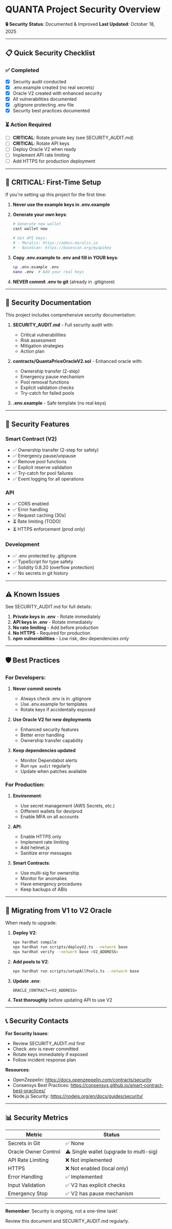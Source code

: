 # QUANTA Project Security Overview

**🔒 Security Status**: Documented & Improved
**Last Updated**: October 18, 2025

---

## 📋 Quick Security Checklist

### ✅ Completed
- [x] Security audit conducted
- [x] .env.example created (no real secrets)
- [x] Oracle V2 created with enhanced security
- [x] All vulnerabilities documented
- [x] .gitignore protecting .env file
- [x] Security best practices documented

### ⏳ Action Required
- [ ] **CRITICAL**: Rotate private key (see SECURITY_AUDIT.md)
- [ ] **CRITICAL**: Rotate API keys
- [ ] Deploy Oracle V2 when ready
- [ ] Implement API rate limiting
- [ ] Add HTTPS for production deployment

---

## 🚨 CRITICAL: First-Time Setup

If you're setting up this project for the first time:

1. **Never use the example keys in .env.example**
2. **Generate your own keys**:
   ```bash
   # Generate new wallet
   cast wallet new

   # Get API keys:
   # - Moralis: https://admin.moralis.io
   # - BaseScan: https://basescan.org/myapikey
   ```

3. **Copy .env.example to .env and fill in YOUR keys**:
   ```bash
   cp .env.example .env
   nano .env  # Add your real keys
   ```

4. **NEVER commit .env to git** (already in .gitignore)

---

## 📄 Security Documentation

This project includes comprehensive security documentation:

1. **SECURITY_AUDIT.md** - Full security audit with:
   - Critical vulnerabilities
   - Risk assessment
   - Mitigation strategies
   - Action plan

2. **contracts/QuantaPriceOracleV2.sol** - Enhanced oracle with:
   - Ownership transfer (2-step)
   - Emergency pause mechanism
   - Pool removal functions
   - Explicit validation checks
   - Try-catch for failed pools

3. **.env.example** - Safe template (no real keys)

---

## 🔐 Security Features

### Smart Contract (V2)
- ✅ Ownership transfer (2-step for safety)
- ✅ Emergency pause/unpause
- ✅ Remove pool functions
- ✅ Explicit reserve validation
- ✅ Try-catch for pool failures
- ✅ Event logging for all operations

### API
- ✅ CORS enabled
- ✅ Error handling
- ✅ Request caching (30s)
- ⏳ Rate limiting (TODO)
- ⏳ HTTPS enforcement (prod only)

### Development
- ✅ .env protected by .gitignore
- ✅ TypeScript for type safety
- ✅ Solidity 0.8.20 (overflow protection)
- ✅ No secrets in git history

---

## ⚠️ Known Issues

See SECURITY_AUDIT.md for full details:

1. **Private keys in .env** - Rotate immediately
2. **API keys in .env** - Rotate immediately
3. **No rate limiting** - Add before production
4. **No HTTPS** - Required for production
5. **npm vulnerabilities** - Low risk, dev dependencies only

---

## 🛡️ Best Practices

### For Developers:

1. **Never commit secrets**
   - Always check .env is in .gitignore
   - Use .env.example for templates
   - Rotate keys if accidentally exposed

2. **Use Oracle V2 for new deployments**
   - Enhanced security features
   - Better error handling
   - Ownership transfer capability

3. **Keep dependencies updated**
   - Monitor Dependabot alerts
   - Run `npm audit` regularly
   - Update when patches available

### For Production:

1. **Environment**:
   - Use secret management (AWS Secrets, etc.)
   - Different wallets for dev/prod
   - Enable MFA on all accounts

2. **API**:
   - Enable HTTPS only
   - Implement rate limiting
   - Add helmet.js
   - Sanitize error messages

3. **Smart Contracts**:
   - Use multi-sig for ownership
   - Monitor for anomalies
   - Have emergency procedures
   - Keep backups of ABIs

---

## 🔄 Migrating from V1 to V2 Oracle

When ready to upgrade:

1. **Deploy V2**:
   ```bash
   npx hardhat compile
   npx hardhat run scripts/deployV2.ts --network base
   npx hardhat verify --network base <V2_ADDRESS>
   ```

2. **Add pools to V2**:
   ```bash
   npx hardhat run scripts/setupAllPools.ts --network base
   ```

3. **Update .env**:
   ```
   ORACLE_CONTRACT=<V2_ADDRESS>
   ```

4. **Test thoroughly** before updating API to use V2

---

## 📞 Security Contacts

**For Security Issues**:
- Review SECURITY_AUDIT.md first
- Check .env is never committed
- Rotate keys immediately if exposed
- Follow incident response plan

**Resources**:
- OpenZeppelin: https://docs.openzeppelin.com/contracts/security
- Consensys Best Practices: https://consensys.github.io/smart-contract-best-practices/
- Node.js Security: https://nodejs.org/en/docs/guides/security/

---

## 📊 Security Metrics

| Metric | Status |
|--------|--------|
| Secrets in Git | ✅ None |
| Oracle Owner Control | ⚠️ Single wallet (upgrade to multi-sig) |
| API Rate Limiting | ❌ Not implemented |
| HTTPS | ❌ Not enabled (local only) |
| Error Handling | ✅ Implemented |
| Input Validation | ✅ V2 has explicit checks |
| Emergency Stop | ✅ V2 has pause mechanism |

---

**Remember**: Security is ongoing, not a one-time task!

Review this document and SECURITY_AUDIT.md regularly.
